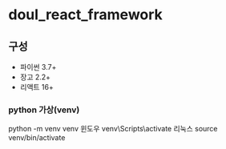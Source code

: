 # doul_react_framework

## 구성

* 파이썬 3.7+
* 장고 2.2+
* 리액트 16+

### python 가상(venv)

python -m venv venv
윈도우
venv\Scripts\activate
리눅스
source venv/bin/activate

